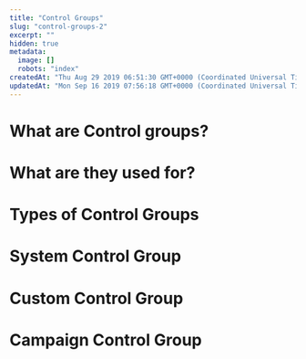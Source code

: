 ```yaml
---
title: "Control Groups"
slug: "control-groups-2"
excerpt: ""
hidden: true
metadata: 
  image: []
  robots: "index"
createdAt: "Thu Aug 29 2019 06:51:30 GMT+0000 (Coordinated Universal Time)"
updatedAt: "Mon Sep 16 2019 07:56:18 GMT+0000 (Coordinated Universal Time)"
---
```

# What are Control groups?

# What are they used for?

# Types of Control Groups

# System Control Group

# Custom Control Group

# Campaign Control Group
